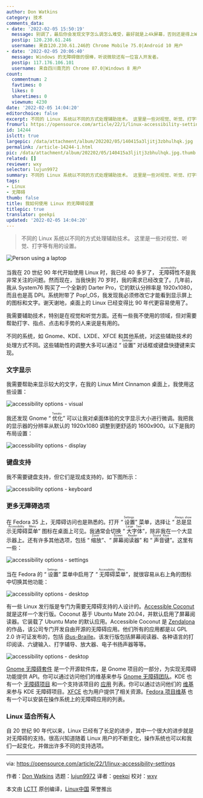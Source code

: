 ```yaml
---
author: Don Watkins
category: 技术
comments_data:
- date: '2022-02-05 15:50:19'
  message: 别调了，最后你会发现文字怎么调怎么难受，最好就是上4k屏幕，否则还是得上Windows。
  postip: 120.230.61.246
  username: 来自120.230.61.246的 Chrome Mobile 75.0|Android 10 用户
- date: '2022-02-05 20:06:40'
  message: Windows 的无障碍做的很棒，听说微软还有一位盲人开发者。
  postip: 117.176.106.101
  username: 来自四川南充的 Chrome 87.0|Windows 8 用户
count:
  commentnum: 2
  favtimes: 0
  likes: 0
  sharetimes: 0
  viewnum: 4230
date: '2022-02-05 14:04:20'
editorchoice: false
excerpt: 不同的 Linux 系统以不同的方式处理辅助技术。 这里是一些对视觉、听觉、打字等有用的设置。
fromurl: https://opensource.com/article/22/1/linux-accessibility-settings
id: 14244
islctt: true
largepic: /data/attachment/album/202202/05/140415a3ljitj3zbhulhqk.jpg
permalink: /article-14244-1.html
pic: /data/attachment/album/202202/05/140415a3ljitj3zbhulhqk.jpg.thumb.jpg
related: []
reviewer: wxy
selector: lujun9972
summary: 不同的 Linux 系统以不同的方式处理辅助技术。 这里是一些对视觉、听觉、打字等有用的设置。
tags:
- Linux
- 无障碍
thumb: false
title: 我如何使用 Linux 的无障碍设置
titlepic: true
translator: geekpi
updated: '2022-02-05 14:04:20'
---
```



> 
> 不同的 Linux 系统以不同的方式处理辅助技术。 这里是一些对视觉、听觉、打字等有用的设置。
> 
> 
> 


![](/data/attachment/album/202202/05/140415a3ljitj3zbhulhqk.jpg "Person using a laptop")


当我在 20 世纪 90 年代开始使用 Linux 时，我已经 40 多岁了，<ruby> 无障碍性 <rt>  accessibility </rt></ruby>不是我非常关注的问题。然而现在，当我快到 70 岁时，我的需求已经改变了。几年前，我从 System76 购买了一个全新的 Darter Pro，它的默认分辨率是 1920x1080，而且也是高 DPI。系统附带了 Pop!\_OS，我发现我必须修改它才能看到显示屏上的图标和文字。谢天谢地，桌面上的 Linux 已经变得比 90 年代更容易使用了。


我需要辅助技术，特别是在视觉和听觉方面。还有一些我不使用的领域，但对需要帮助打字、指点、点击和手势的人来说是有用的。


不同的系统，如 Gnome、KDE、LXDE、XFCE 和其他系统，对这些辅助技术的处理方式不同。这些辅助性的调整大多可以通过 “<ruby> 设置 <rt>  Settings </rt></ruby>” 对话框或键盘快捷键来实现。


### 文字显示


我需要帮助来显示较大的文字，在我的 Linux Mint Cinnamon 桌面上，我使用这些设置：


![accessibility options - visual](/data/attachment/album/202202/05/140422x2m41gmkvw4bk473.png "accessibility options - visual")


我还发现 Gnome “<ruby> 优化 <rt>  Tweaks </rt></ruby>” 可以让我对桌面体验的文字显示大小进行微调。我把我的显示器的分辨率从默认的 1920x1080 调整到更舒适的 1600x900。以下是我的布局设置：


![accessibility options - display](/data/attachment/album/202202/05/140422rfopalqhh74ppgjh.png "accessibility options - display")


### 键盘支持


我不需要键盘支持，但它们是现成支持的，如下图所示：


![accessibility options - keyboard](/data/attachment/album/202202/05/140423eg6vv9gn9dmqu0wz.png "accessibility options - keyboard")


### 更多无障碍选项


在 Fedora 35 上，无障碍访问也是熟悉的。打开 “<ruby> 设置 <rt>  Settings </rt></ruby>” 菜单，选择让 “<ruby> 总是显示无障碍菜单 <rt>  Always show Accessibility Menu </rt></ruby>” 图标在桌面上可见。我通常会切换 “<ruby> 大字体 <rt>  Large Text </rt></ruby>”，除非我在一个大显示器上。还有许多其他选项，包括 “<ruby> 缩放 <rt>  Zoom </rt></ruby>”、“<ruby> 屏幕阅读器 <rt>  Screen Reader </rt></ruby>” 和 “<ruby> 声音键 <rt>  Sound Keys </rt></ruby>”。这里有一些：


![accessibility options - settings](/data/attachment/album/202202/05/140423gl8bgymc8bg30hto.png "accessibility options - settings")


当在 Fedora 的 “<ruby> 设置 <rt>  Settings </rt></ruby>” 菜单中启用了 “<ruby> 无障碍菜单 <rt>  Accessibility Menu </rt></ruby>”，就很容易从右上角的图标中切换其他功能：


![accessibility options - desktop](/data/attachment/album/202202/05/140423vk7bwtrtbiskspwb.png "accessibility options - desktop")


有一些 Linux 发行版是专门为需要无障碍支持的人设计的。[Accessible Coconut](https://zendalona.com/accessible-coconut/) 就是这样一个发行版。Coconut 基于 Ubuntu Mate 20.04，并默认启用了屏幕阅读器。它装载了 Ubuntu Mate 的默认应用。Accessible Coconut 是 [Zendalona](https://zendalona.com/) 的作品，该公司专门开发自由开源的无障碍应用。他们所有的应用都是以 GPL 2.0 许可证发布的，包括 [iBus-Braille](https://github.com/zendalona/ibus-braille)。该发行版包括屏幕阅读器、各种语言的打印阅读、六键输入、打字辅导、放大器、电子书扬声器等等。


![accessibility options - desktop](/data/attachment/album/202202/05/140424mtf547525v5v595a.png "accessibility options - desktop")


[Gnome 无障碍套件](https://en.wikipedia.org/wiki/Accessibility_Toolkit) 是一个开源软件库，是 Gnome 项目的一部分，为实现无障碍功能提供 API。你可以通过访问他们的维基来参与 [Gnome 无障碍团队](https://wiki.gnome.org/Accessibility)。KDE 也有一个 [无障碍项目](https://community.kde.org/Accessibility#KDE_Accessibility_Project) 和一个支持该项目的 [应用](https://userbase.kde.org/Applications/Accessibility) 列表。你可以通过访问他们的 [维基](https://community.kde.org/Get_Involved/accessibility) 来参与 KDE 无障碍项目。[XFCE](https://docs.xfce.org/xfce/xfce4-settings/accessibility) 也为用户提供了相关资源。[Fedora 项目维基](https://fedoraproject.org/wiki/Docs/Beats/Accessibility#Using_Fedora.27s_Accessibility_Tools) 也有一个可以安装在操作系统上的无障碍应用的列表。


### Linux 适合所有人


自 20 世纪 90 年代以来，Linux 已经有了长足的进步，其中一个很大的进步就是对无障碍的支持。很高兴知道随着 Linux 用户的不断变化，操作系统也可以和我们一起变化，并做出许多不同的支持选项。




---


via: <https://opensource.com/article/22/1/linux-accessibility-settings>


作者：[Don Watkins](https://opensource.com/users/don-watkins) 选题：[lujun9972](https://github.com/lujun9972) 译者：[geekpi](https://github.com/geekpi) 校对：[wxy](https://github.com/wxy)


本文由 [LCTT](https://github.com/LCTT/TranslateProject) 原创编译，[Linux中国](https://linux.cn/) 荣誉推出